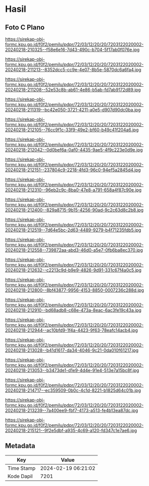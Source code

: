 # Hasil

## Foto C Plano

https://sirekap-obj-formc.kpu.go.id/f0f2/pemilu/pdpr/72/03/12/20/20/7203122020002-20240218-210325--f58e6e16-7d43-490c-b704-5f17ab0f076e.jpg

https://sirekap-obj-formc.kpu.go.id/f0f2/pemilu/pdpr/72/03/12/20/20/7203122020002-20240218-211213--8352dcc5-cc9e-4e07-8b5e-5870dc6a6fa4.jpg

https://sirekap-obj-formc.kpu.go.id/f0f2/pemilu/pdpr/72/03/12/20/20/7203122020002-20240218-211208--52e53c8b-ab61-4e86-b5ab-fd7ab9172d89.jpg

https://sirekap-obj-formc.kpu.go.id/f0f2/pemilu/pdpr/72/03/12/20/20/7203122020002-20240218-211319--bc42e050-3721-4211-a0e5-d907d90dc0ba.jpg

https://sirekap-obj-formc.kpu.go.id/f0f2/pemilu/pdpr/72/03/12/20/20/7203122020002-20240218-212105--76cc9f1c-33f9-49e2-bf60-b49c41f204a6.jpg

https://sirekap-obj-formc.kpu.go.id/f0f2/pemilu/pdpr/72/03/12/20/20/7203122020002-20240218-212042--0d0bef6a-0af0-4435-9ae5-4f9c223e0d9e.jpg

https://sirekap-obj-formc.kpu.go.id/f0f2/pemilu/pdpr/72/03/12/20/20/7203122020002-20240218-212151--237804c9-2218-4fd3-96c0-94ef5a2845d4.jpg

https://sirekap-obj-formc.kpu.go.id/f0f2/pemilu/pdpr/72/03/12/20/20/7203122020002-20240218-212310--96eb2c9c-8ba0-47e8-a791-658a4f87c90e.jpg

https://sirekap-obj-formc.kpu.go.id/f0f2/pemilu/pdpr/72/03/12/20/20/7203122020002-20240218-212400--829a8715-9b15-4256-90ad-9c2c63d8c2b8.jpg

https://sirekap-obj-formc.kpu.go.id/f0f2/pemilu/pdpr/72/03/12/20/20/7203122020002-20240218-212519--7d64e5bc-2d63-4489-9279-b4f71235fdb5.jpg

https://sirekap-obj-formc.kpu.go.id/f0f2/pemilu/pdpr/72/03/12/20/20/7203122020002-20240218-212558--739872aa-abd3-46d0-a5e7-0fb6ba8ec370.jpg

https://sirekap-obj-formc.kpu.go.id/f0f2/pemilu/pdpr/72/03/12/20/20/7203122020002-20240218-212632--c2213c9d-b9e9-4826-9d91-331c67f4a0c5.jpg

https://sirekap-obj-formc.kpu.go.id/f0f2/pemilu/pdpr/72/03/12/20/20/7203122020002-20240218-212800--8bf43877-9956-4153-8850-0007236c288d.jpg

https://sirekap-obj-formc.kpu.go.id/f0f2/pemilu/pdpr/72/03/12/20/20/7203122020002-20240218-212910--bd68adb8-c68e-473a-8eac-6ac3fe19c43a.jpg

https://sirekap-obj-formc.kpu.go.id/f0f2/pemilu/pdpr/72/03/12/20/20/7203122020002-20240218-212944--ac10bfd9-1f4a-4423-9f63-78eafc14acb4.jpg

https://sirekap-obj-formc.kpu.go.id/f0f2/pemilu/pdpr/72/03/12/20/20/7203122020002-20240218-213028--b41d1617-da34-4046-9c21-0da010f61217.jpg

https://sirekap-obj-formc.kpu.go.id/f0f2/pemilu/pdpr/72/03/12/20/20/7203122020002-20240218-213053--b3473de1-d1e9-4d4e-91e4-513e7a15bc8f.jpg

https://sirekap-obj-formc.kpu.go.id/f0f2/pemilu/pdpr/72/03/12/20/20/7203122020002-20240218-214717--ec359509-0b0c-4c1d-8221-b1825d64c01b.jpg

https://sirekap-obj-formc.kpu.go.id/f0f2/pemilu/pdpr/72/03/12/20/20/7203122020002-20240218-213239--7a400ee9-fbf7-4173-a513-fe4b13ea87dc.jpg

https://sirekap-obj-formc.kpu.go.id/f0f2/pemilu/pdpr/72/03/12/20/20/7203122020002-20240218-215121--9f2e5dbf-a935-4c69-a120-fd347c1e7ae6.jpg


## Metadata

| Key        | Value               |
| ---------- | ------------------- |
| Time Stamp | 2024-02-19 06:21:02 |
| Kode Dapil | 7201                |




